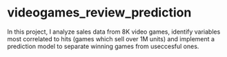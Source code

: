 # videogames_review_prediction

In this project, I analyze sales data from 8K video games, identify variables most correlated to hits (games which sell over 1M units) and implement a prediction model to separate winning games from useccesful ones.
